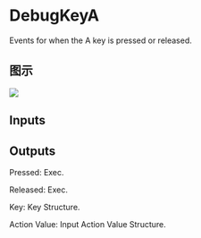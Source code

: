 # DebugKeyA

Events for when the A key is pressed or released.

## 图示

![]($-20221218-19190689.png)

## Inputs

## Outputs

Pressed: Exec.

Released: Exec.

Key: Key Structure.

Action Value: Input Action Value Structure.


